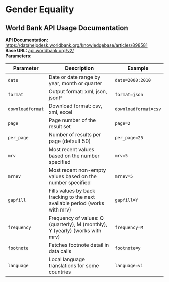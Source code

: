 # Gender Equality
## World Bank API Usage Documentation
  
**API Documentation:** https://datahelpdesk.worldbank.org/knowledgebase/articles/898581</br>
**Base URL:** <a href="api.worldbank.org/v2/">api.worldbank.org/v2/</a></br>
**Parameters:** </br>

| Parameter | Description | Example |
| --- | --- | --- |
| `date` | Date or date range by year, month or quarter | `date=2000:2010` |
| `format` | Output format: xml, json, jsonP | `format=json` |
| `downloadformat` | Download format: csv, xml, excel | `downloadformat=csv` |
| `page` | Page number of the result set | `page=2` |
| `per_page` | Number of results per page (default 50) | `per_page=25` |
| `mrv` | Most recent values based on the number specified | `mrv=5` |
| `mrnev` | Most recent non-empty values based on the number specified | `mrnev=5` |
| `gapfill` | Fills values by back tracking to the next available period (works with mrv) | `gapfill=Y` |
| `frequency` | Frequency of values: Q (quarterly), M (monthly), Y (yearly) (works with mrv) | `frequency=M` |
| `footnote` | Fetches footnote detail in data calls | `footnote=y` |
| `language` | Local language translations for some countries | `language=vi` |
